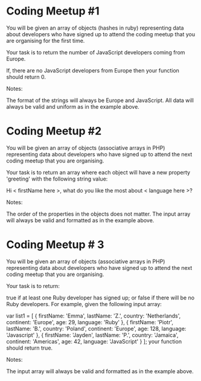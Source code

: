 # Coding Meetup #1

You will be given an array of objects (hashes in ruby) representing data about developers who have signed up to attend the coding meetup that you are organising for the first time.

Your task is to return the number of JavaScript developers coming from Europe.

If, there are no JavaScript developers from Europe then your function should return 0.

Notes:

The format of the strings will always be Europe and JavaScript.
All data will always be valid and uniform as in the example above.


# Coding Meetup #2

You will be given an array of objects (associative arrays in PHP) representing data about developers who have signed up to attend the next coding meetup that you are organising.

Your task is to return an array where each object will have a new property 'greeting' with the following string value:

Hi < firstName here >, what do you like the most about < language here >?

Notes:

The order of the properties in the objects does not matter.
The input array will always be valid and formatted as in the example above.


# Coding Meetup # 3

You will be given an array of objects (associative arrays in PHP) representing data about developers who have signed up to attend the next coding meetup that you are organising.

Your task is to return:

true if at least one Ruby developer has signed up; or
false if there will be no Ruby developers.
For example, given the following input array:

var list1 = [
  { firstName: 'Emma', lastName: 'Z.', country: 'Netherlands', continent: 'Europe', age: 29, language: 'Ruby' },
  { firstName: 'Piotr', lastName: 'B.', country: 'Poland', continent: 'Europe', age: 128, language: 'Javascript' },
  { firstName: 'Jayden', lastName: 'P.', country: 'Jamaica', continent: 'Americas', age: 42, language: 'JavaScript' }
];
your function should return true.

Notes:

The input array will always be valid and formatted as in the example above.
